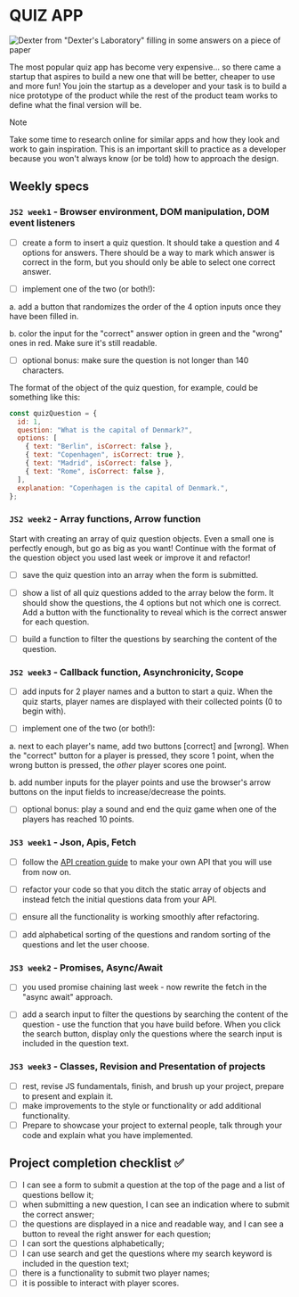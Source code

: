 # QUIZ APP

![Dexter from "Dexter's Laboratory" filling in some answers on a piece of paper](https://media.giphy.com/media/y1JYvLe9fFfpK/giphy.gif)

The most popular quiz app has become very expensive... so there came a startup that aspires to build a new one that will be better, cheaper to use and more fun!
You join the startup as a developer and your task is to build a nice prototype of the product while the rest of the product team works to define what the final version will be.

> [!NOTE]
> Take some time to research online for similar apps and how they look and work to gain inspiration. This is an important skill to practice as a developer because you won't always know (or be told) how to approach the design.

## Weekly specs

### `JS2 week1` - Browser environment, DOM manipulation, DOM event listeners

- [ ] create a form to insert a quiz question. It should take a question and 4 options for answers. There should be a way to mark which answer is correct in the form, but you should only be able to select one correct answer.

- [ ] implement one of the two (or both!):

a. add a button that randomizes the order of the 4 option inputs once they have been filled in.

b. color the input for the "correct" answer option in green and the "wrong" ones in red. Make sure it's still readable.

- [ ] optional bonus: make sure the question is not longer than 140 characters.

The format of the object of the quiz question, for example, could be something like this:

```js
const quizQuestion = {
  id: 1,
  question: "What is the capital of Denmark?",
  options: [
    { text: "Berlin", isCorrect: false },
    { text: "Copenhagen", isCorrect: true },
    { text: "Madrid", isCorrect: false },
    { text: "Rome", isCorrect: false },
  ],
  explanation: "Copenhagen is the capital of Denmark.",
};
```

### `JS2 week2` - Array functions, Arrow function

Start with creating an array of quiz question objects. Even a small one is perfectly enough, but go as big as you want!
Continue with the format of the question object you used last week or improve it and refactor!

- [ ] save the quiz question into an array when the form is submitted.

- [ ] show a list of all quiz questions added to the array below the form. It should show the questions, the 4 options but not which one is correct. Add a button with the functionality to reveal which is the correct answer for each question.

- [ ] build a function to filter the questions by searching the content of the question.

### `JS2 week3` - Callback function, Asynchronicity, Scope

- [ ] add inputs for 2 player names and a button to start a quiz. When the quiz starts, player names are displayed with their collected points (0 to begin with).

- [ ] implement one of the two (or both!):

a. next to each player's name, add two buttons [correct] and [wrong]. When the "correct" button for a player is pressed, they score 1 point, when the wrong button is pressed, the _other_ player scores one point.

b. add number inputs for the player points and use the browser's arrow buttons on the input fields to increase/decrease the points.

- [ ] optional bonus: play a sound and end the quiz game when one of the players has reached 10 points.

### `JS3 week1` - Json, Apis, Fetch

- [ ] follow the [API creation guide](../../guides/making-your-API-guide.md) to make your own API that you will use from now on.

- [ ] refactor your code so that you ditch the static array of objects and instead fetch the initial questions data from your API.

- [ ] ensure all the functionality is working smoothly after refactoring.

- [ ] add alphabetical sorting of the questions and random sorting of the questions and let the user choose.

### `JS3 week2` - Promises, Async/Await

- [ ] you used promise chaining last week - now rewrite the fetch in the "async await" approach.

- [ ] add a search input to filter the questions by searching the content of the question - use the function that you have build before. When you click the search button, display only the questions where the search input is included in the question text.

### `JS3 week3` - Classes, Revision and Presentation of projects

- [ ] rest, revise JS fundamentals, finish, and brush up your project, prepare to present and explain it.
- [ ] make improvements to the style or functionality or add additional functionality.
- [ ] Prepare to showcase your project to external people, talk through your code and explain what you have implemented.

## Project completion checklist ✅

- [ ] I can see a form to submit a question at the top of the page and a list of questions bellow it;
- [ ] when submitting a new question, I can see an indication where to submit the correct answer;
- [ ] the questions are displayed in a nice and readable way, and I can see a button to reveal the right answer for each question;
- [ ] I can sort the questions alphabetically;
- [ ] I can use search and get the questions where my search keyword is included in the question text;
- [ ] there is a functionality to submit two player names;
- [ ] it is possible to interact with player scores.
